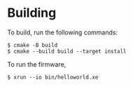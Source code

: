 # Building

To build, run the following commands:

    $ cmake -B build
    $ cmake --build build --target install


To run the firmware,

    $ xrun --io bin/helloworld.xe
